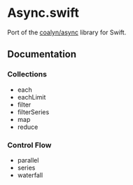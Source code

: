 Async.swift
=====

Port of the [coalyn/async](https://github.com/caolan/async) library for Swift.

## Documentation

### Collections

- each
- eachLimit
- filter
- filterSeries
- map
- reduce

### Control Flow

- parallel
- series
- waterfall

